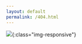 ```yaml
---
layout: default
permalink: /404.html
---
```



![](https://www.newbluefx.com/wp-content/uploads/2017/02/robot-error-404.png){:class="img-responsive"}
